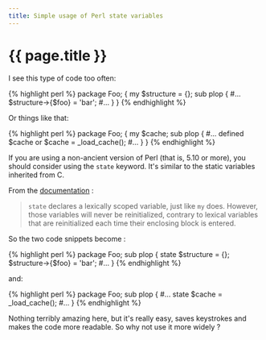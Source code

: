 ```yaml
---
title: Simple usage of Perl state variables
---
```


# {{ page.title }}

I see this type of code too often:

{% highlight perl %}
package Foo;
{
  my $structure = {};
  sub plop {
      #...
      $structure->{$foo} = 'bar';
      #...
  }
}
{% endhighlight %}

Or things like that:

{% highlight perl %}
package Foo;
{
  my $cache;
  sub plop {
      #...
      defined $cache or $cache = _load_cache();
      #...
  }
}
{% endhighlight %}

If you are using a non-ancient version of Perl (that is, 5.10 or more), you should consider using the `state` keyword. It's similar to the static variables inherited from C.

From the [documentation](http://perldoc.perl.org/functions/state.html) :
> `state` declares a lexically scoped variable, just like `my` does. However, those
> variables will never be reinitialized, contrary to lexical variables that are
> reinitialized each time their enclosing block is entered.

So the two code snippets become :

{% highlight perl %}
package Foo;
sub plop {
    state $structure = {};
    $structure->{$foo} = 'bar';
    #...
}
{% endhighlight %}

and:

{% highlight perl %}
package Foo;
sub plop {
    #...
    state $cache = _load_cache();
    #...
}
{% endhighlight %}

Nothing terribly amazing here, but it's really easy, saves keystrokes and makes
the code more readable. So why not use it more widely ?
